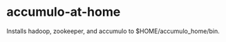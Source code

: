 accumulo-at-home
================

Installs hadoop, zookeeper, and accumulo to $HOME/accumulo_home/bin.
